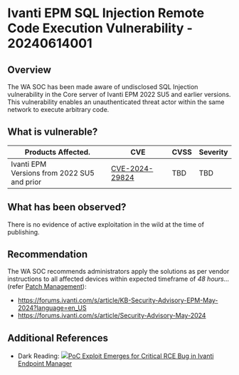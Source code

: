 # Ivanti EPM SQL Injection Remote Code Execution Vulnerability - 20240614001

## Overview

The WA SOC has been made aware of undisclosed SQL Injection vulnerability in the Core server of Ivanti EPM 2022 SU5 and earlier versions. This vulnerability enables an unauthenticated threat actor within the same network to execute arbitrary code.

## What is vulnerable?

| Products Affected.                                | CVE                                                               | CVSS | Severity |
| ------------------------------------------------- | ----------------------------------------------------------------- | ---- | -------- |
| Ivanti EPM </br> Versions from 2022 SU5 and prior | [CVE-2024-29824](https://nvd.nist.gov/vuln/detail/CVE-2024-29824) | TBD  | TBD      |

## What has been observed?

There is no evidence of active exploitation in the wild at the time of publishing.

## Recommendation

The WA SOC recommends administrators apply the solutions as per vendor instructions to all affected devices within expected timeframe of *48 hours...* (refer [Patch Management](../guidelines/patch-management.md)):

- https://forums.ivanti.com/s/article/KB-Security-Advisory-EPM-May-2024?language=en_US
- https://forums.ivanti.com/s/article/Security-Advisory-May-2024

## Additional References

- Dark Reading: [![](https://www.darkreading.com/build/_assets/darkreading-DSJITCUD.ico)PoC Exploit Emerges for Critical RCE Bug in Ivanti Endpoint Manager](https://www.darkreading.com/application-security/poc-exploit-critical-rce-bug-ivanti-endpoint-manager)

